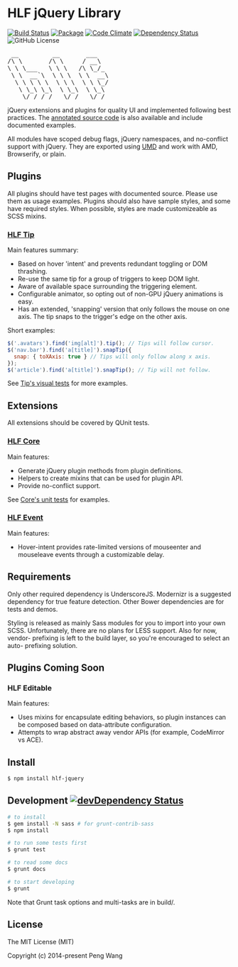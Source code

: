 # HLF jQuery Library

[![Build Status](https://img.shields.io/travis/hlfcoding/hlf-jquery.svg)](https://travis-ci.org/hlfcoding/hlf-jquery)
[![Package](https://img.shields.io/npm/v/hlf-jquery.svg?style=flat)](https://www.npmjs.com/package/hlf-jquery)
[![Code Climate](https://codeclimate.com/github/hlfcoding/hlf-jquery/badges/gpa.svg)](https://codeclimate.com/github/hlfcoding/hlf-jquery)
[![Dependency Status](https://img.shields.io/david/hlfcoding/hlf-jquery.svg)](https://david-dm.org/hlfcoding/hlf-jquery#info=dependencies)
![GitHub License](https://img.shields.io/github/license/hlfcoding/hlf-jquery.svg)

<pre>
 __         __       ___
/\ \       /\ \     / __\
\ \ \___   \ \ \   /\ \_/_
 \ \  __`\  \ \ \  \ \  __\
  \ \ \ \ \  \ \ \  \ \ \_/
   \ \_\ \_\  \ \_\  \ \_\
    \/_/ /_/   \/_/   \/_/
</pre>

jQuery extensions and plugins for quality UI and implemented following best
practices. The [annotated source code][] is also available and include
documented examples.

All modules have scoped debug flags, jQuery namespaces, and no-conflict support
with jQuery. They are exported using [UMD]() and work with AMD, Browserify, or
plain.

## Plugins

All plugins should have test pages with documented source. Please use them as
usage examples. Plugins should also have sample styles, and some have required
styles. When possible, styles are made customizeable as SCSS mixins.

### [HLF Tip][]

Main features summary:

- Based on hover 'intent' and prevents redundant toggling or DOM thrashing.
- Re-use the same tip for a group of triggers to keep DOM light.
- Aware of available space surrounding the triggering element.
- Configurable animator, so opting out of non-GPU jQuery animations is easy.
- Has an extended, 'snapping' version that only follows the mouse on one axis.
  The tip snaps to the trigger's edge on the other axis.

Short examples:

```js
$('.avatars').find('img[alt]').tip(); // Tips will follow cursor.
$('nav.bar').find('a[title]').snapTip({
  snap: { toXAxis: true } // Tips will only follow along x axis.
});
$('article').find('a[title]').snapTip(); // Tip will not follow.
```

See [Tip's visual tests][] for more examples.

## Extensions

All extensions should be covered by QUnit tests.

### [HLF Core][]

Main features:

- Generate jQuery plugin methods from plugin definitions.
- Helpers to create mixins that can be used for plugin API.
- Provide no-conflict support.

See [Core's unit tests][] for examples.

### [HLF Event][]

Main features:

- Hover-intent provides rate-limited versions of mouseenter and mouseleave 
  events through a customizable delay.

## Requirements

Only other required dependency is UnderscoreJS. Modernizr is a suggested
dependency for true feature detection. Other Bower dependencies are for tests
and demos.

Styling is released as mainly Sass modules for you to import into your own SCSS.
Unfortunately, there are no plans for LESS support. Also for now, vendor-
prefixing is left to the build layer, so you're encouraged to select an auto-
prefixing solution.

## Plugins Coming Soon

### HLF Editable

Main features:

- Uses mixins for encapsulate editing behaviors, so plugin instances can be
  composed based on data-attribute configuration. 
- Attempts to wrap abstract away vendor APIs (for example, CodeMirror vs ACE).

## Install

```bash
$ npm install hlf-jquery
```

## Development [![devDependency Status](https://img.shields.io/david/dev/hlfcoding/hlf-jquery.svg)](https://david-dm.org/hlfcoding/hlf-jquery#info=devDependencies)

```bash
# to install
$ gem install -N sass # for grunt-contrib-sass
$ npm install

# to run some tests first
$ grunt test

# to read some docs
$ grunt docs

# to start developing
$ grunt
```

Note that Grunt task options and multi-tasks are in build/.

## License

The MIT License (MIT)

Copyright (c) 2014-present Peng Wang


[UMD]: https://github.com/umdjs/umd
[annotated source code]: http://hlfcoding.github.io/hlf-jquery/docs/index.html
[HLF Tip]: http://hlfcoding.github.io/hlf-jquery/docs/src/js/jquery.hlf.tip.html
[Tip's visual tests]: http://hlfcoding.github.io/hlf-jquery/tests/tip.visual.html
[HLF Core]: http://hlfcoding.github.io/hlf-jquery/docs/src/js/jquery.extension.hlf.core.html
[Core's unit tests]: http://hlfcoding.github.io/hlf-jquery/tests/core.unit.html
[HLF Event]: http://hlfcoding.github.io/hlf-jquery/docs/src/js/jquery.extension.hlf.event.html
[HLF Editable]: http://hlfcoding.github.io/hlf-jquery/docs/src/js/jquery.hlf.editable.html
[Editable's visual tests]: http://hlfcoding.github.io/hlf-jquery/tests/editable.visual.html
